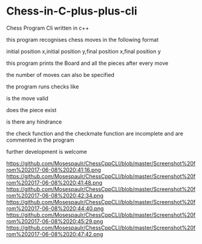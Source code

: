 # Chess-in-C-plus-plus-cli
Chess Program Cli written in c++

this program recognises chess moves in the following format 

 initial position x,initial position y,final position x,final position y
 
 this program prints the Board and all the pieces after every move
 
 the number of moves can also be specified
 
 the program runs checks like 
 
 is the move valid 
 
 does the piece exist
 
 is there any hindrance
 
 the check function and the checkmate function are incomplete and are commented in the program 
  
 further development is welcome
 
 https://github.com/Mosespaulr/ChessCppCLI/blob/master/Screenshot%20from%202017-06-08%2020:41:16.png
https://github.com/Mosespaulr/ChessCppCLI/blob/master/Screenshot%20from%202017-06-08%2020:41:48.png
https://github.com/Mosespaulr/ChessCppCLI/blob/master/Screenshot%20from%202017-06-08%2020:42:34.png
https://github.com/Mosespaulr/ChessCppCLI/blob/master/Screenshot%20from%202017-06-08%2020:44:40.png
https://github.com/Mosespaulr/ChessCppCLI/blob/master/Screenshot%20from%202017-06-08%2020:45:29.png
https://github.com/Mosespaulr/ChessCppCLI/blob/master/Screenshot%20from%202017-06-08%2020:47:42.png
